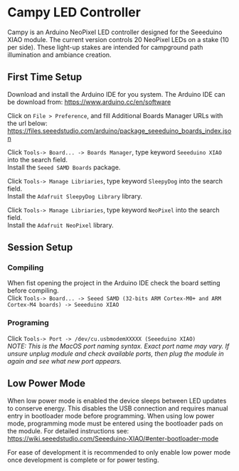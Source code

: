 # Campy LED Controller
Campy is an Arduino NeoPixel LED controller designed for the Seeeduino XIAO module. The current version controls 20 NeoPixel LEDs on a stake (10 per side). These light-up stakes are intended for campground path illumination and ambiance creation.  
## First Time Setup
Download and install the Arduino IDE for you system. The Arduino IDE can be download from: https://www.arduino.cc/en/software  

Click on `File > Preference`, and fill Additional Boards Manager URLs with the url below: 
https://files.seeedstudio.com/arduino/package_seeeduino_boards_index.json  

Click `Tools-> Board... -> Boards Manager`, type keyword `Seeeduino XIAO` into the search field.  
Install the `Seeed SAMD Boards` package.  

Click `Tools-> Manage Libriaries`, type keyword `SleepyDog` into the search field.  
Install the `Adafruit SleepyDog Library` library.

Click `Tools-> Manage Libriaries`, type keyword `NeoPixel` into the search field.  
Install the `Adafruit NeoPixel` library.
## Session Setup
### Compiling
When fist opening the project in the Arduino IDE check the board setting before compiling.   
Click `Tools-> Board... -> Seeed SAMD (32-bits ARM Cortex-M0+ and ARM Cortex-M4 boards) -> Seeeduino XIAO`  
### Programing
Click `Tools-> Port -> /dev/cu.usbmodemXXXXX (Seeeduino XIAO)`  
*NOTE: This is the MacOS port naming syntax. Exact port name may vary. If unsure unplug module and check available ports, then plug the module in again and see what new port appears.*
## Low Power Mode
When low power mode is enabled the device sleeps between LED updates to conserve energy. This disables the USB connection and requires manual entry in bootloader mode before programming. When using low power mode, programming mode must be entered using the bootloader pads on the module. For detailed instructions see: https://wiki.seeedstudio.com/Seeeduino-XIAO/#enter-bootloader-mode

For ease of development it is recommended to only enable low power mode once development is complete or for power testing. 